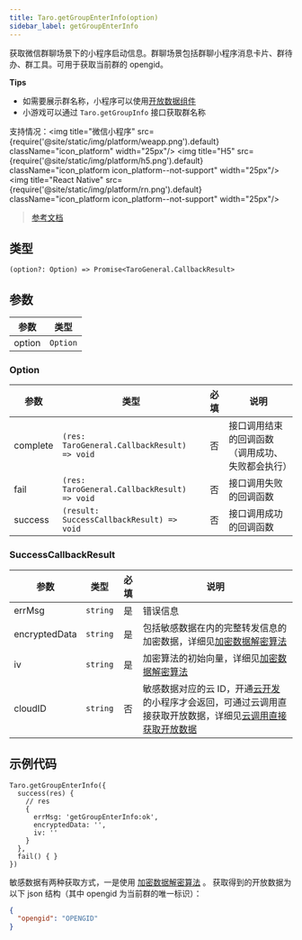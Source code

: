 ```yaml
---
title: Taro.getGroupEnterInfo(option)
sidebar_label: getGroupEnterInfo
---
```


获取微信群聊场景下的小程序启动信息。群聊场景包括群聊小程序消息卡片、群待办、群工具。可用于获取当前群的 opengid。

**Tips**
- 如需要展示群名称，小程序可以使用[开放数据组件](https://developers.weixin.qq.com/miniprogram/dev/component/open-data.html)
- 小游戏可以通过 `Taro.getGroupInfo` 接口获取群名称

支持情况：<img title="微信小程序" src={require('@site/static/img/platform/weapp.png').default} className="icon_platform" width="25px"/> <img title="H5" src={require('@site/static/img/platform/h5.png').default} className="icon_platform icon_platform--not-support" width="25px"/> <img title="React Native" src={require('@site/static/img/platform/rn.png').default} className="icon_platform icon_platform--not-support" width="25px"/>

> [参考文档](https://developers.weixin.qq.com/miniprogram/dev/api/open-api/group/wx.getGroupEnterInfo.html)

## 类型

```tsx
(option?: Option) => Promise<TaroGeneral.CallbackResult>
```

## 参数

| 参数 | 类型 |
| --- | --- |
| option | `Option` |

### Option

| 参数 | 类型 | 必填 | 说明 |
| --- | --- | :---: | --- |
| complete | `(res: TaroGeneral.CallbackResult) => void` | 否 | 接口调用结束的回调函数（调用成功、失败都会执行） |
| fail | `(res: TaroGeneral.CallbackResult) => void` | 否 | 接口调用失败的回调函数 |
| success | `(result: SuccessCallbackResult) => void` | 否 | 接口调用成功的回调函数 |

### SuccessCallbackResult

| 参数 | 类型 | 必填 | 说明 |
| --- | --- | :---: | --- |
| errMsg | `string` | 是 | 错误信息 |
| encryptedData | `string` | 是 | 包括敏感数据在内的完整转发信息的加密数据，详细见[加密数据解密算法](https://developers.weixin.qq.com/miniprogram/dev/framework/open-ability/signature.html) |
| iv | `string` | 是 | 加密算法的初始向量，详细见[加密数据解密算法](https://developers.weixin.qq.com/miniprogram/dev/framework/open-ability/signature.html) |
| cloudID | `string` | 否 | 敏感数据对应的云 ID，开通[云开发](https://developers.weixin.qq.com/miniprogram/dev/wxcloud/basis/getting-started.html)的小程序才会返回，可通过云调用直接获取开放数据，详细见[云调用直接获取开放数据](https://developers.weixin.qq.com/miniprogram/dev/framework/open-ability/signature.html#method-cloud) |

## 示例代码

```tsx
Taro.getGroupEnterInfo({
  success(res) {
    // res
    {
      errMsg: 'getGroupEnterInfo:ok',
      encryptedData: '',
      iv: ''
    }
  },
  fail() { }
})
```

敏感数据有两种获取方式，一是使用 [加密数据解密算法](https://developers.weixin.qq.com/miniprogram/dev/framework/open-ability/signature.html#%E5%8A%A0%E5%AF%86%E6%95%B0%E6%8D%AE%E8%A7%A3%E5%AF%86%E7%AE%97%E6%B3%95) 。 获取得到的开放数据为以下 json 结构（其中 opengid 为当前群的唯一标识）：

```json
{
  "opengid": "OPENGID"
}
```
